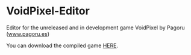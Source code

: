# VoidPixel-Editor
Editor for the unreleased and in development game VoidPixel by Pagoru (www.pagoru.es)

You can download the compiled game [HERE](https://github.com/mcmacker4/VoidPixel-Editor/blob/master/VoidPixel-Editor.zip?raw=true "Download").
